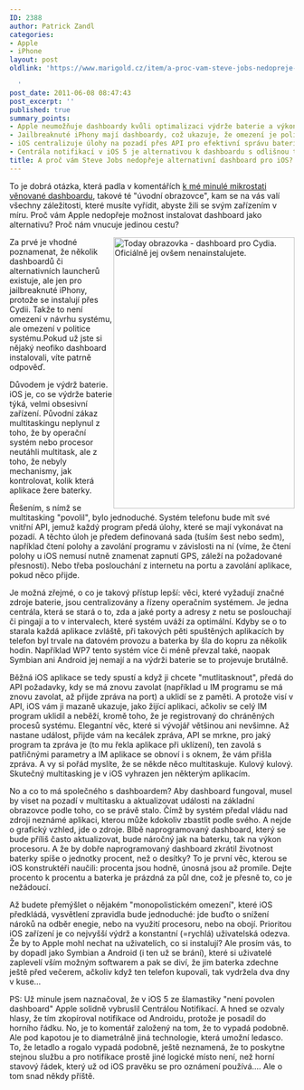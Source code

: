 ```yaml
---
ID: 2388
author: Patrick Zandl
categories:
- Apple
- iPhone
layout: post
oldlink: 'https://www.marigold.cz/item/a-proc-vam-steve-jobs-nedopreje-alternativni-dashboard-pro-ios

  '
post_date: 2011-06-08 08:47:43
post_excerpt: ''
published: true
summary_points:
- Apple neumožňuje dashboardy kvůli optimalizaci výdrže baterie a výkonu.
- Jailbreaknuté iPhony mají dashboardy, což ukazuje, že omezení je politické, ne technické.
- iOS centralizuje úlohy na pozadí přes API pro efektivní správu baterie.
- Centrála notifikací v iOS 5 je alternativou k dashboardu s odlišnou technologií.
title: A proč vám Steve Jobs nedopřeje alternativní dashboard pro iOS?
---
```


<p>To je dobrá otázka, která padla v komentářích <a href="/item/proc-nema-iphone-dashboard">k mé minulé mikrostati věnované dashboardu</a>, takové té "úvodní obrazovce", kam se na vás valí všechny záležitosti, které musíte vyřídit, abyste žili se svým zařízením v míru. Proč vám Apple nedopřeje možnost instalovat dashboard jako alternativu? Proč nám vnucuje jedinou cestu?</p>


<p><img style="float: right;" src="http://www.marigold.cz/wp-content/uploads/jailbreak.jpg" border="0" alt="Today obrazovka - dashboard pro Cydia. Oficiálně jej ovšem nenainstalujete." width="320" height="480" /></p>

<p>Za prvé je vhodné poznamenat, že několik dashboardů či alternativních launcherů existuje, ale jen pro jailbreaknuté iPhony, protože se instalují přes Cydii. Takže to není omezení v návrhu systému, ale omezení v politice systému.Pokud už jste si nějaký neofiko dashboard instalovali, víte patrně odpověď.</p>


<p>Důvodem je výdrž baterie. iOS je, co se výdrže baterie týká, velmi obsesivní zařízení. Původní zákaz multitaskingu neplynul z toho, že by operační systém nebo procesor neutáhli multitask, ale z toho, že nebyly mechanismy, jak kontrolovat, kolik která aplikace žere baterky.</p>


<p>Řešením, s nímž se multitasking "povolil", bylo jednoduché. Systém telefonu bude mít své vnitřní API, jemuž každý program předá úlohy, které se mají vykonávat na pozadí. A těchto úloh je předem definovaná sada (tuším šest nebo sedm), například čtení polohy a zavolání programu v závislosti na ní (víme, že čtení polohy u iOS nemusí nutně znamenat zapnutí GPS, záleží na požadované přesnosti). Nebo třeba poslouchání z internetu na portu a zavolání aplikace, pokud něco přijde.</p>


<p>Je možná zřejmé, o co je takový přístup lepší: věci, které vyžadují značné zdroje baterie, jsou centralizovány a řízeny operačním systémem. Je jedna centrála, která se stará o to, zda a jaké porty a adresy z netu se poslouchají či pingají a to v intervalech, které systém uváží za optimální. Kdyby se o to starala každá aplikace zvláště, při takových pěti spuštěných aplikacích by telefon byl trvale na datovém provozu a baterka by šla do kopru za několik hodin. Například WP7 tento systém více či méně převzal také, naopak Symbian ani Android jej nemají a na výdrži baterie se to projevuje brutálně.</p>


<p>Běžná iOS aplikace se tedy spustí a když ji chcete "mutlitasknout", předá do API požadavky, kdy se má znovu zavolat (například u IM programu se má znovu zavolat, až přijde zpráva na port) a uklidí se z paměti. A protože visí v API, iOS vám ji mazaně ukazuje, jako žijící aplikaci, ačkoliv se celý IM program uklidil a neběží, kromě toho, že je registrovaný do chráněných procesů systému. Elegantní věc, které si vývojář většinou ani nevšimne. Až nastane událost, přijde vám na kecálek zpráva, API se mrkne, pro jaký program ta zpráva je (to mu řekla aplikace při uklízení), ten zavolá s patřičnými parametry a IM aplikace se obnoví i s oknem, že vám přišla zpráva. A vy si pořád myslíte, že se někde něco multitaskuje. Kulový kulový. Skutečný multitasking je v iOS vyhrazen jen některým aplikacím.</p>


<p>No a co to má společného s dashboardem? Aby dashboard fungoval, musel by viset na pozadí v multitasku a aktualizovat události na základní obrazovce podle toho, co se právě stalo. Čímž by systém předal vládu nad zdroji neznámé aplikaci, kterou může kdokoliv zbastlit podle svého. A nejde o grafický vzhled, jde o zdroje. Blbě naprogramovaný dashboard, který se bude příliš často aktualizovat, bude náročný jak na baterku, tak na výkon procesoru. A že by dobře naprogramovaný dashboard zkrátil životnost baterky spíše o jednotky procent, než o desítky? To je první věc, kterou se iOS konstruktéři naučili: procenta jsou hodně, únosná jsou až promile. Dejte procento k procentu a baterka je prázdná za půl dne, což je přesně to, co je nežádoucí.</p>


<p>Až budete přemýšlet o nějakém "monopolistickém omezení", které iOS předkládá, vysvětlení zpravidla bude jednoduché: jde buďto o snížení nároků na odběr enegie, nebo na využití procesoru, nebo na obojí. Prioritou iOS zařízení je co nejvyšší výdrž a konstantní (=rychlá) uživatelská odezva. Že by to Apple mohl nechat na uživatelích, co si instalují? Ale prosím vás, to by dopadl jako Symbian a Android (i ten už se brání), které si uživatelé zaplevelí vším možným softwarem a pak se diví, že jim baterka zdechne ještě před večerem, ačkoliv když ten telefon kupovali, tak vydržela dva dny v kuse…</p>


<p>PS: Už minule jsem naznačoval, že v iOS 5 ze šlamastiky "není povolen dashboard" Apple solidně vybruslil Centrálou Notifikací. A hned se ozvaly hlasy, že tím zkopíroval notifikace od Androidu, protože je posadil do horního řádku. No, je to komentář založený na tom, že to vypadá podobně. Ale pod kapotou je to diametrálně jiná technologie, která umožní ledasco. To, že letadlo a rogalo vypadá podobně, ještě neznamená, že to poskytne stejnou službu a pro notifikace prostě jiné logické místo není, než horní stavový řádek, který už od iOS pravěku se pro oznámení používá.... Ale o tom snad někdy příště.</p>